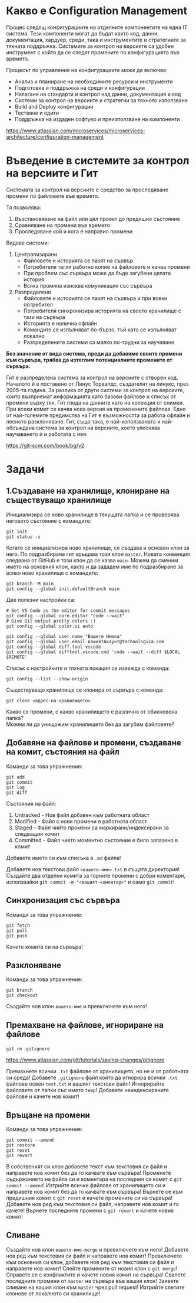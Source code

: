 # Какво е Configuration Management

Процес следящ конфигурациите на отделните компонентите на една IT система.
Тези компоненти могат да бъдат както код, данни, документация, хардуер, среди,
така и инструментите и стратегиите за тяхната поддръжка.
Системите за контрол на версиите са удобен инструмент с който да се следят
промените по конфигурацията във времето.

Процесът по управление на конфигурациите може да включва:
* Анализ и планиране на необходимите ресурси и инструменти
* Подготовка и поддръжка на среди и конфигурации
* Налагане на стандарти и контрол над данни, документация и код
* Системи за контрол на версиите и стратегии за тяхното използване
* Build and Deploy конфигурации
* Тестване и одити
* Поддръжка на издаден софтуер и преизползване на компоненти

https://www.atlassian.com/microservices/microservices-architecture/configuration-management

# Въведение в системите за контрол на версиите и Гит

Системата за контрол на версиите е средство за проследяване промени по
файловете във времето.

Тя позволява:

1. Възстановяване на файл или цял проект до предишно състояние
2. Сравняване на промени във времето
3. Проследяване кой и кога е направил промени

Видове системи:

1. Централизирани
    - Файловете и историята се пазят на сървър
    - Потребителя тегли работно копие на файловете и качва промени
    - При проблем със сървъра може да бъде загубена цялата история
    - Всяка промяна изисква комуникация със сървъра
2. Разпределени
    - Файловете и историята се пазят на сървъра и при всеки потребител
    - Потребителя синхронизира историята на своето хранилище с тази на сървъра
    - Историята е налична офлайн
    - Командите се изпълняват по-бързо, тъй като се изпълняват локално
    - Разпределените системи са малко по-трудни за научаване

**Без значение от вида система, преди да добавяме своите промени към сървъра,
трябва да изтеглим потенциалните промените от сървъра.**

Гит е разпределена система за контрол на версиите с отворен код. Началото ѝ е
поставено от Линус Торвалдс, създателят на линукс, през 2005-та година.
За разлика от други системи за контрол на версиите, които възприемат
информацията като базови файлове и списък от промени върху тях, Гит гледа на
данните като на колекция от снимки. При всеки комит се качва нова версия на
променените файлове. Едно от най-големите предимства на Гит е възможността за
работа офлайн и лесното разклоняване. Гит, също така, е най-използваната и
най-обсъждана система за контрол на версиите, което улеснява научаването ѝ и
работата с нея.

https://git-scm.com/book/bg/v2

# Задачи

## 1.Създаване на хранилище, клониране на съществуващо хранилище

Инициализира се ново хранилище в текущата папка и се проверява неговото
състояние с командите:

```shell
git init
git status -s
```

Когато се инициализира ново хранилище, се създава и основен клон за него.
По подразбиране гит кръщава този клон `master`. Новата конвенция следвана от
GitHub е този клон да се казва `main`. Можем да сменим името на основния клон,
както и да зададем име по подразбиране за всяко ново хранилище с командите:

```shell
git branch -M main
git config --global init.defaultBranch main
```

Две полезни настройки са:

```shell
# Set VS Code as the editor for commit messages
git config --global core.editor "code --wait"
# Give Git output pretty colors :)
git config --global color.ui auto
```

```shell
git config --global user.name "Вашите Имена" 
git config --global user.email вашиятАкаунт@technologica.com 
git config --global diff.tool vscode 
git config --global difftool.vscode.cmd 'code --wait --diff $LOCAL $REMOTE' 
```

Списък с настройките и тяхната локация се извежда с команда:

```shell
git config --list --show-origin
```

Съществуващо хранилище се клонира от сървъра с команда:

```shell
git clone <адрес-на-хранилището>
```

Какво се промени, с какво хранилището е различно от обикновена папка?  
Можем ли да унищожим хранилището без да загубим файловете?

## Добавяне на файлове и промени, създаване на комит, състояния на файл

Команди за това упражнение:

```shell
git add
git commit
git log
git diff
```

Състояния на файл:
1. Untracked - Нов файл добавен към работната област
2. Modified - Файл с нови промени в работната област
3. Staged - Файл чийто промени са маркирани/индексирани за следващия комит
4. Committed - Файл чието моментно състояние е било запазено в комит

Добавете името си към списъка в `.md` файла!  

Добавете нов текстови файл `<вашето-име>.txt` в същата директория!  
Създайте два отделни комита за горните промени с добри коментари, използвайки
`git commit -m "<вашият-коментар>"` и само `git commit`!  

## Синхронизация със сървъра

Команди за това упражнение:

```shell
git fetch
git pull
git push
```

Качете комита си на сървъра!

## Разклоняване

Команди за това упражнение:

```shell
git branch
git checkout
```

Създайте нов клон `вашето-име` и превключете към него!

## Премахване на файлове, игнориране на файлове

`git rm`
`.gitignore`

https://www.atlassian.com/git/tutorials/saving-changes/gitignore

Премахнете всички `.txt` файлове от хранилището, но не и от работната си среда!
Добавете `.gitignore` файл който да игнорира всички `.txt` файлове освен
`test.txt` и вашият текстови файл!
Игнорирайте файловете от папки със името `temp`!
Добавете неиндексираните файлове и качете нов комит!

## Връщане на промени

Команди за това упражнение:

```shell
git commit --amend
git restore
git reset
git revert
```

В собственият си клон добавете текст към текстовия си файл и направете нов
комит без да го качвате към сървъра!
Променете съдържанието на файла си и коментара на последния си комит с
`git commit --amend`!
Изтрийте всички файлове от хранилището си и направете нов комит
без да го качвате към сървъра!
Върнете се към предишния комит с `git reset` и качете промените си на сървъра!
Добавете нов ред към текстовия си файл, направете нов комит и го качете!
Върнете последните промени с `git revert` и качете новия комит!

## Сливане

Създайте нов клон `вашето-име-merge` и превключете към него!
Добавете нов ред към текстовия си файл и направете нов комит!
Превключете към основния си клон, добавете нов ред към текстовия си файл и
направете нов комит!
Слейте промените от новия клон с `git merge`!
Справете се с конфликтите и качете новия комит на сървъра!
Свалете последните промени от `master` на сървъра във вашия клон!
Заявете сливане на вашия клон към `master` чрез pull request!
Изтрийте слетите клонове от локалното си хранилище!
